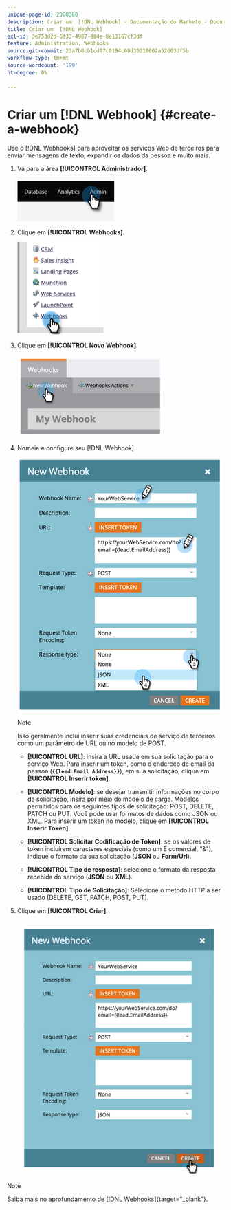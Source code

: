 ```yaml
---
unique-page-id: 2360360
description: Criar um  [!DNL Webhook] - Documentação do Marketo - Documentação do produto
title: Criar um  [!DNL Webhook]
exl-id: 3e753d2d-6f33-4987-884e-8e13167cf3df
feature: Administration, Webhooks
source-git-commit: 23a7b8cb1cd07c0194c08d30218602a52d03df5b
workflow-type: tm+mt
source-wordcount: '199'
ht-degree: 0%

---
```


# Criar um [!DNL Webhook] {#create-a-webhook}

Use o [!DNL Webhooks] para aproveitar os serviços Web de terceiros para enviar mensagens de texto, expandir os dados da pessoa e muito mais.

1. Vá para a área **[!UICONTROL Administrador]**.

   ![](assets/create-a-webhook-1.png)

1. Clique em **[!UICONTROL Webhooks]**.

   ![](assets/create-a-webhook-2.png)

1. Clique em **[!UICONTROL Novo Webhook]**.

   ![](assets/create-a-webhook-3.png)

1. Nomeie e configure seu [!DNL Webhook].

   ![](assets/create-a-webhook-4.png)

   >[!NOTE]
   >
   >Isso geralmente inclui inserir suas credenciais de serviço de terceiros como um parâmetro de URL ou no modelo de POST.

   * **[!UICONTROL URL]**: insira a URL usada em sua solicitação para o serviço Web. Para inserir um token, como o endereço de email da pessoa (**`{{lead.Email Address}}`**), em sua solicitação, clique em **[!UICONTROL Inserir token]**.

   * **[!UICONTROL Modelo]**: se desejar transmitir informações no corpo da solicitação, insira por meio do modelo de carga. Modelos permitidos para os seguintes tipos de solicitação: POST, DELETE, PATCH ou PUT. Você pode usar formatos de dados como JSON ou XML. Para inserir um token no modelo, clique em **[!UICONTROL Inserir Token]**.

   * **[!UICONTROL Solicitar Codificação de Token]**: se os valores de token incluírem caracteres especiais (como um E comercial, &quot;&amp;&quot;), indique o formato da sua solicitação (**JSON** ou **Form/Url**).

   * **[!UICONTROL Tipo de resposta]**: selecione o formato da resposta recebida do serviço (**JSON** ou **XML**).

   * **[!UICONTROL Tipo de Solicitação]**: Selecione o método HTTP a ser usado (DELETE, GET, PATCH, POST, PUT).

1. Clique em **[!UICONTROL Criar]**.

   ![](assets/create-a-webhook-5.png)

>[!NOTE]
>
>Saiba mais no aprofundamento de [[!DNL Webhooks]](https://experienceleague.adobe.com/en/docs/marketo-developer/marketo/webhooks/webhooks){target="_blank"}.
